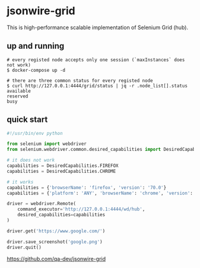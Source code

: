 jsonwire-grid
=============

This is high-performance scalable implementation of Selenium Grid (hub).

## up and running

```
# every registed node accepts only one session (`maxInstances` does not work)
$ docker-compose up -d

# there are three common status for every registed node
$ curl http://127.0.0.1:4444/grid/status | jq -r .node_list[].status
available
reserved
busy
```

## quick start

```python
#!/usr/bin/env python

from selenium import webdriver
from selenium.webdriver.common.desired_capabilities import DesiredCapabilities

# it does not work
capabilities = DesiredCapabilities.FIREFOX
capabilities = DesiredCapabilities.CHROME

# it works
capabilities = {'browserName': 'firefox', 'version': '70.0'}
capabilities = {'platform': 'ANY', 'browserName': 'chrome', 'version': '78.0.3904.70'}

driver = webdriver.Remote(
    command_executor='http://127.0.0.1:4444/wd/hub',
    desired_capabilities=capabilities
)

driver.get('https://www.google.com/')

driver.save_screenshot('google.png')
driver.quit()
```

https://github.com/qa-dev/jsonwire-grid
